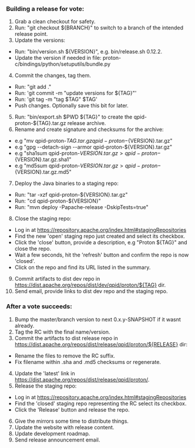 ### Building a release for vote:

1. Grab a clean checkout for safety.
2. Run: "git checkout ${BRANCH}" to switch to a branch of the intended release point.
3. Update the versions:
  - Run: "bin/version.sh ${VERSION}", e.g. bin/release.sh 0.12.2.
  - Update the version if needed in file: proton-c/bindings/python/setuputils/bundle.py
4. Commit the changes, tag them.
  - Run: "git add ."
  - Run: 'git commit -m "update versions for ${TAG}"'
  - Run: 'git tag -m "tag $TAG" $TAG'
  - Push changes. Optionally save this bit for later.
5. Run: "bin/export.sh $PWD ${TAG}" to create the qpid-proton-${TAG}.tar.gz release archive.
6. Rename and create signature and checksums for the archive:
  - e.g "mv qpid-proton-${TAG}.tar.gz qpid-proton-${VERSION}.tar.gz"
  - e.g "gpg --detach-sign --armor qpid-proton-${VERSION}.tar.gz"
  - e.g "sha1sum qpid-proton-${VERSION}.tar.gz > qpid-proton-${VERSION}.tar.gz.sha1"
  - e.g "md5sum qpid-proton-${VERSION}.tar.gz > qpid-proton-${VERSION}.tar.gz.md5"
7. Deploy the Java binaries to a staging repo:
  - Run: "tar -xzf qpid-proton-${VERSION}.tar.gz"
  - Run: "cd qpid-proton-${VERSION}"
  - Run: "mvn deploy -Papache-release -DskipTests=true"
8. Close the staging repo:
  - Log in at https://repository.apache.org/index.html#stagingRepositories
  - Find the new 'open' staging repo just created and select its checkbox.
  - Click the 'close' button, provide a description, e.g "Proton ${TAG}" and close the repo.
  - Wait a few seconds, hit the 'refresh' button and confirm the repo is now 'closed'.
  - Click on the repo and find its URL listed in the summary.
9. Commit artifacts to dist dev repo in https://dist.apache.org/repos/dist/dev/qpid/proton/${TAG} dir.
10. Send email, provide links to dist dev repo and the staging repo.


### After a vote succeeds:

1. Bump the master/branch version to next 0.x.y-SNAPSHOT if it wasnt already.
2. Tag the RC with the final name/version.
3. Commit the artifacts to dist release repo in https://dist.apache.org/repos/dist/release/qpid/proton/${RELEASE} dir:
  - Rename the files to remove the RC suffix.
  - Fix filename within .sha and .md5 checksums or regenerate.
4. Update the 'latest' link in https://dist.apache.org/repos/dist/release/qpid/proton/.
5. Release the staging repo:
  - Log in at https://repository.apache.org/index.html#stagingRepositories
  - Find the 'closed' staging repo representing the RC select its checkbox.
  - Click the 'Release' button and release the repo.
6. Give the mirrors some time to distribute things.
7. Update the website with release content.
8. Update development roadmap.
9. Send release announcement email.
